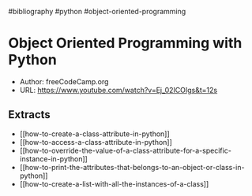 #bibliography
#python
#object-oriented-programming

# Object Oriented Programming with Python

- Author: freeCodeCamp.org
- URL: <https://www.youtube.com/watch?v=Ej_02ICOIgs&t=12s>

## Extracts
- [[how-to-create-a-class-attribute-in-python]]
- [[how-to-access-a-class-attribute-in-python]]
- [[how-to-override-the-value-of-a-class-attribute-for-a-specific-instance-in-python]]
- [[how-to-print-the-attributes-that-belongs-to-an-object-or-class-in-python]]
- [[how-to-create-a-list-with-all-the-instances-of-a-class]]

